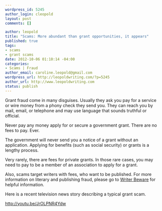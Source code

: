 ```yaml
--- 
wordpress_id: 5245
author_login: cleopold
layout: post
comments: []

author: leopold
title: "Scams: More abundant than grant opportunities, it appears"
published: true
tags: 
- scams
- grant scams
date: 2012-10-06 01:10:14 -04:00
categories: 
- Scams | Fraud
author_email: caroline.leopold@gmail.com
wordpress_url: http://leopoldwriting.com/?p=5245
author_url: http://www.leopoldwriting.com
status: publish
---
```

Grant fraud come in many disguises. Usually they ask you pay for a service or wire money from a phony check they send you. They can reach you by mail, email, or telephone and may use language that sounds truthful or official.

Never pay any money apply for or secure a government grant. There are no fees to pay. Ever.

The government will never send you a notice of a grant without an application. Applying for benefits (such as social security) or grants is a lengthy process.

Very rarely, there are fees for private grants. In those rare cases, you may need to pay to be a member of an association to apply for a grant.

Also, scams target writers with fees, who want to be published. For more information on literary and publishing fraud, please go to <a title="writer beware" href="http://www.sfwa.org/for-authors/writer-beware/">Writer Beware</a> for helpful information.

Here is a recent television news story describing a typical grant scam.

http://youtu.be/JrOLPNR4Ydw

&nbsp;
